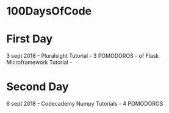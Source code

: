 # 100DaysOfCode

# First Day
3 sept 2018 - Pluralsight Tutorial - 3 POMODOROS - of Flask Microframework Tutorial - 
# Second Day
6 sept 2018 - Codecademy Numpy Tutorials - 4 POMODOROS
